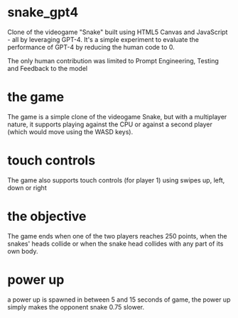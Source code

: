 # snake_gpt4
Clone of the videogame "Snake" built using HTML5 Canvas and JavaScript - all by leveraging GPT-4. It's a simple experiment to evaluate the performance of GPT-4 by reducing the human code to 0.

The only human contribution was limited to Prompt Engineering, Testing and Feedback to the model

# the game
The game is a simple clone of the videogame Snake, but with a multiplayer nature, it supports playing against the CPU or against a second player (which would move using the WASD keys).

# touch controls
The game also supports touch controls (for player 1) using swipes up, left, down or right

# the objective
The game ends when one of the two players reaches 250 points, when the snakes' heads collide or when the snake head collides with any part of its own body.

# power up
a power up is spawned in between 5 and 15 seconds of game, the power up simply makes the opponent snake 0.75 slower.
